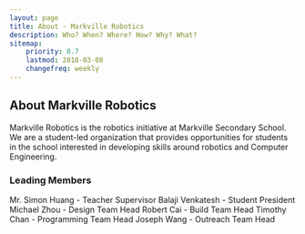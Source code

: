 ```yaml
---
layout: page
title: About - Markville Robotics
description: Who? When? Where? How? Why? What?
sitemap:
    priority: 0.7
    lastmod: 2018-03-08
    changefreq: weekly
---
```

## About Markville Robotics

Markville Robotics is the robotics initiative at Markville Secondary School. We are a student-led organization that provides opportunities for students in the school interested in developing skills around robotics and Computer Engineering.

### Leading Members
<div class="box">
  <p>
      Mr. Simon Huang - Teacher Supervisor 
      Balaji Venkatesh - Student President
      Michael Zhou - Design Team Head
      Robert Cai - Build Team Head
      Timothy Chan - Programming Team Head
      Joseph Wang - Outreach Team Head
  </p>
</div>

